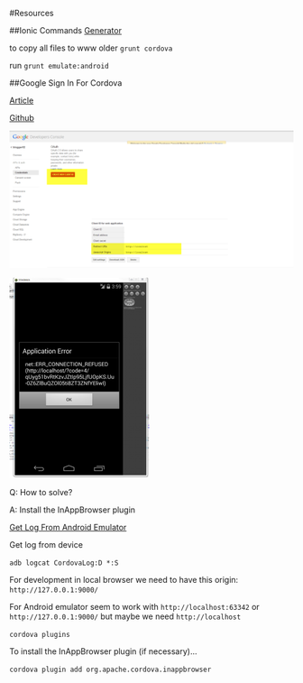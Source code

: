 #Resources

##Ionic Commands
[Generator](https://github.com/diegonetto/generator-ionic)

to copy all files to www older `grunt cordova`

run `grunt emulate:android`



##Google Sign In For Cordova

[Article](http://phonegap-tips.com/articles/google-api-oauth-with-phonegaps-inappbrowser.html)

[Github](https://github.com/mdellanoce/google-api-oauth-phonegap)

![Create Client ID](/docs/GoogleSign_CreateClientID.png)

![Get This Error](/docs/GoogleSign_Error.png)

Q: How to solve?

A: Install the InAppBrowser plugin

[Get Log From Android Emulator](file:///D:/Mobile/Android/android-sdk/docs/tools/debugging/debugging-log.html)


Get log from device

`adb logcat CordovaLog:D *:S`

For development in local browser we need to have this origin: `http://127.0.0.1:9000/`

For Android emulator seem to work with `http://localhost:63342` or `http://127.0.0.1:9000/`
but maybe we need `http://localhost`

`cordova plugins`

To install the InAppBrowser plugin (if necessary)...

`cordova plugin add org.apache.cordova.inappbrowser`



